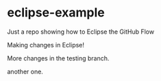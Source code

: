 # eclipse-example
Just a repo showing how to Eclipse the GitHub Flow

Making changes in Eclipse!

More changes in the testing branch.

another one.
